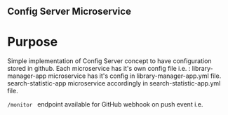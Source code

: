 ## Config Server Microservice

# Purpose

Simple implementation of Config Server concept to have configuration
stored in github. Each microservice has it's own config file i.e. :
library-manager-app microservice has it's config in library-manager-app.yml file.
search-statistic-app microservice accordingly in search-statistic-app.yml file.

``
    /monitor 
`` endpoint available for GitHub webhook on push event i.e.